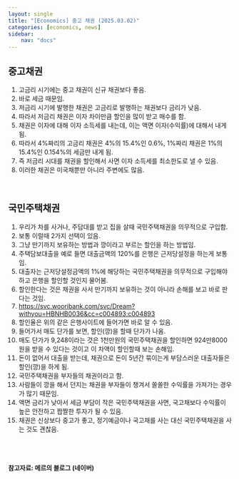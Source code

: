 ```yaml
---
layout: single
title: "[Economics] 중고 채권 (2025.03.02)"
categories: [economics, news]
sidebar:
    nav: "docs"
---
```


## 중고채권
1. 고금리 시기에는 중고 채권이 신규 채권보다 좋음.
1. 바로 세금 때문임.
1. 저금리 시기에 발행한 채권은 고금리로 발행하는 채권보다 금리가 낮음.
1. 따라서 저금리 채권은 이자 차이만큼 할인을 많이 받고 매수를 함.
1. 채권은 이자에 대해 이자 소득세를 내는데, 이는 액면 이자(수익률)에 대해서 내게됨.
1. 따라서 4%짜리의 고금리 채권은 4%의 15.4%인 0.6%, 1%짜리 채권은 1%의 15.4%인 0.154%의 세금만 내게 됨.
1. 즉 저금리 시대를 채권을 할인해서 사면 이자 소득세를 최소한도로 낼 수 있음.
1. 이러한 채권은 미국채뿐만 아니라 주변에도 많음.

<br/>

## 국민주택채권
1. 우리가 차를 사거나, 주담대를 받고 집을 살때 국민주택채권을 의무적으로 구입함.
1. 보통 이럴때 2가지 선택이 있음.
1. 그냥 만기까지 보유하는 방법과 깡이라고 부르는 할인을 하는 방법임.
1. 주택담보대출을 예로 들면 대출금액의 120%를 은행은 근저당설정을 하는게 보통임.
1. 대출자는 근저당설정금액의 1%에 해당하는 국민주택채권을 의무적으로 구입해야하고 은행을 할인할 것인지 물어봄.
1. 할인한다는 것은 채권을 사서 만기까지 보유하는 것이 아니라 손해를 보고 바로 판다는 것임.
1. https://svc.wooribank.com/svc/Dream?withyou=HBNHB0036&cc=c004893:c004893 
1. 할인율은 위의 같은 은행사이트에 들어가면 바로 알 수 있음.
1. 들어가서 매도 단가를 보면, 할인(깡)을 할때 단가가 나옴.
1. 매도 단가가 9,248이라는 것은 1천만원의 국민주택채권을 할인하면 924만8000원을 받을 수 있다는 것이고 이 차액이 할인할때 보는 손해임.
1. 돈이 없어서 대출을 받는데, 채권으로 돈이 5년간 묶이는게 부담스러운 대출자들은 할인(깡)을 하게 됨.
1. 국민주택채권을 부자들의 채권이라고 함.
1. 사람들이 깡을 해서 던지는 채권을 부자들이 챙겨서 쏠쏠한 수익률을 가져가는 경우가 많기 때문임.
1. 액면 금리가 낮아서 세금 부담이 작은 국민주택채권을 사면, 국고채보다 수익률이 높은 안전하고 짭짤한 투자가 될 수 있음.
1. 채권은 신상보다 중고가 좋고, 정기예금이나 국고채를 사는 대신 국민주택채권을 사는 것도 괜찮음.




<br/>
<br/>

#### 참고자료: 메르의 블로그 (네이버) 
